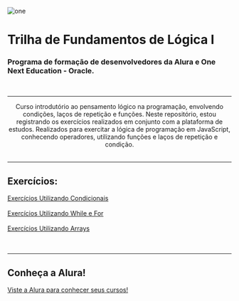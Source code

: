 ![one](https://user-images.githubusercontent.com/105398204/181934329-832602c0-c557-4e30-9fe7-1316dd693cf2.png)
# Trilha de Fundamentos de Lógica I <br>

### Programa de formação de desenvolvedores da Alura e One Next Education - Oracle.
<br><hr>
<div style="text-align: center; box-sizing: border-box;">
Curso introdutório ao pensamento lógico na programação, envolvendo condições, laços de repetição e funções. Neste repositório, estou registrando os exercícios realizados em conjunto com a plataforma de estudos. Realizados para exercitar a lógica de programação em JavaScript, conhecendo operadores, utilizando funções e laços de repetição e condição.</div>
<br><hr>
<h2>Exercícios:</h2>
<a href="https://github.com/jerrayner/alura-one-logica1/tree/main/exercicios-simples-condicionais">Exercícios Utilizando Condicionais</a><br><br>
<a href="https://github.com/jerrayner/alura-one-logica1/tree/main/exercicios-while-for">Exercícios Utilizando While e For</a><br><br>
<a href="https://github.com/jerrayner/alura-one-logica1/tree/main/exercicios-arrays">Exercícios Utilizando Arrays</a><br><br>
<br>
<hr>
<h2> Conheça a Alura!</h2>
<a href="https://www.alura.com.br/">Viste a Alura para conhecer seus cursos!</a>
